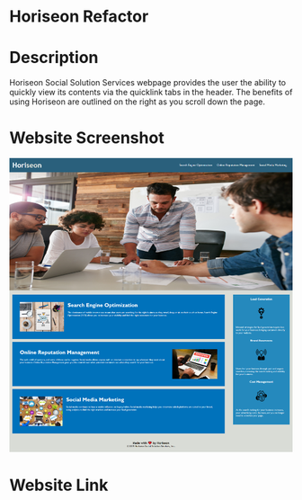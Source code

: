 # Horiseon Refactor

# Description
Horiseon Social Solution Services webpage provides the user the ability to quickly view its contents via the quicklink tabs in the header. The benefits of using Horiseon are outlined on the right as you scroll down the page. 

# Website Screenshot
 ![Website Screenshot](./Develop/assets/images/horiseon-refactor-screenshot.png)

# Website Link




